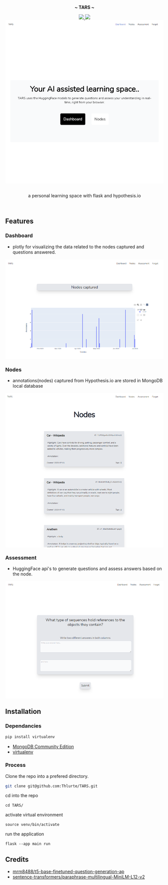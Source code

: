 <p align="center">
  <b> ~ TARS ~ </b>
</p>
<div align="center">
    <p></p>
    <a href="https://github.com/thlurte/dots/stargazers">
        <img src="https://img.shields.io/github/stars/thlurte/dots?color=%23BB9AF7&labelColor=%231A1B26&style=for-the-badge">
    </a>
        <img src="https://img.shields.io/github/forks/thlurte/dots?color=%237AA2F7&labelColor=%231A1B26&style=for-the-badge">
    </a>
</div>
<div>
<img src="assets/2023-07-01_22-47.png" align="center">
 </div>


<br/>
<p align="center"> a personal learning space with flask and hypothesis.io  </p>
<br/>

## Features

### Dashboard
- plotly for visualizing the data related to the nodes captured and questions answered.
<img src="assets/2023-07-01_22-48.png" align="center">

### Nodes
- annotations(nodes) captured from Hypothesis.io are stored in MongoDB local database
<img src="assets/2023-07-01_22-48_1.png" align="center">

### Assessment
- HuggingFace api's to generate questions and assess answers based on the node.
<img src="assets/2023-07-01_22-49.png" align="center">


## Installation

### Dependancies

```bash
pip install virtualenv
```

- [MongoDB Community Edition](https://www.mongodb.com/docs/manual/tutorial/install-mongodb-on-windows/)
- [virtualenv](https://pypi.org/project/virtualenv/)

### Process

Clone the repo into a prefered directory.
```bash
git clone git@github.com:Thlurte/TARS.git
```
cd into the repo
```
cd TARS/
```
activate  virtual environment
```
source venv/bin/activate
```
run the application
```
flask --app main run
```
## Credits
- [mrm8488/t5-base-finetuned-question-generation-ap](https://huggingface.co/mrm8488/t5-base-finetuned-question-generation-ap)
- [sentence-transformers/paraphrase-multilingual-MiniLM-L12-v2](https://huggingface.co/sentence-transformers/paraphrase-multilingual-MiniLM-L12-v2)





